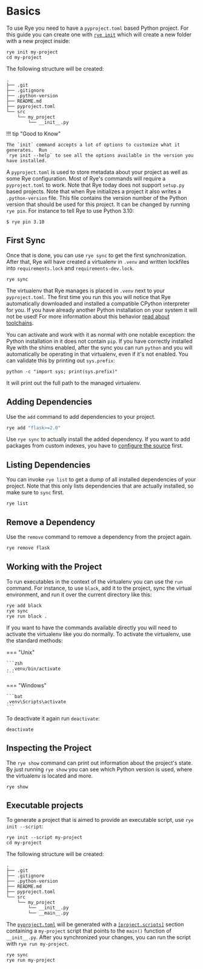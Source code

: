 # Basics

To use Rye you need to have a `pyproject.toml` based Python project.  For this guide you can
create one with [`rye init`](commands/init.md) which will create a new folder with a new project inside:

```shell
rye init my-project
cd my-project
```

The following structure will be created:

```
.
├── .git
├── .gitignore
├── .python-version
├── README.md
├── pyproject.toml
└── src
    └── my_project
        └── __init__.py
``` 

!!! tip "Good to Know"

    The `init` command accepts a lot of options to customize what it generates.  Run
    `rye init --help` to see all the options available in the version you have installed.

A `pyproject.toml` is used to store metadata about your project as well as some Rye
configuration.  Most of Rye's commands will require a `pyproject.toml` to work.  Note
that Rye today does not support `setup.py` based projects.  Note that when Rye initializes
a project it also writes a `.python-version` file.  This file contains the version number
of the Python version that should be used for this project.  It can be changed by
running `rye pin`.  For instance to tell Rye to use Python 3.10:

```
$ rye pin 3.10
```

## First Sync

Once that is done, you can use `rye sync` to get the first synchronization.  After that,
Rye will have created a virtualenv in `.venv` and written lockfiles into `requirements.lock`
and `requirements-dev.lock`.

```shell
rye sync
```

The virtualenv that Rye manages is placed in `.venv` next to your `pyproject.toml`.
The first time you run this you will notice that Rye automatically downloaded and
installed a compatible CPython interpreter for you.  If you have already another
Python installation on your system it will not be used!  For more information about
this behavior [read about toolchains](toolchains/index.md).

You can activate and work with it as normal with one notable exception: the Python
installation in it does not contain `pip`.  If you have correctly installed Rye
with the shims enabled, after the sync you can run `python` and you will automatically
be operating in that virtualenv, even if it's not enabled.  You can validate this
by printing out `sys.prefix`:

```
python -c "import sys; print(sys.prefix)"
```

It will print out the full path to the managed virtualenv.

## Adding Dependencies

Use the `add` command to add dependencies to your project.

```zsh
rye add "flask>=2.0"
```

Use `rye sync` to actually install the added dependency.  If you
want to add packages from custom indexes, you have to [configure the source](sources.md)
first.

## Listing Dependencies

You can invoke `rye list` to get a dump of all installed dependencies of your project.
Note that this only lists dependencies that are actually installed, so make sure to `sync` first.

```
rye list
```

## Remove a Dependency

Use the `remove` command to remove a dependency from the project again.

```zsh
rye remove flask
```

## Working with the Project

To run executables in the context of the virtualenv you can use the `run` command. For
instance, to use `black`, add it to the project, sync the virtual environment, and run it
over the current directory like this:

```
rye add black
rye sync
rye run black .
```

If you want to have the commands available directly you will need to activate the
virtualenv like you do normally.  To activate the virtualenv, use the standard methods:

=== "Unix"

    ```zsh
    . .venv/bin/activate
    ```

=== "Windows"

    ```bat
    .venv\Scripts\activate
    ```

To deactivate it again run `deactivate`:

```
deactivate
```

## Inspecting the Project

The `rye show` command can print out information about the project's state.  By
just running `rye show` you can see which Python version is used, where the
virtualenv is located and more.

```
rye show
```

## Executable projects

To generate a project that is aimed to provide an executable
script, use `rye init --script`:

```shell
rye init --script my-project
cd my-project
```

The following structure will be created:

```
.
├── .git
├── .gitignore
├── .python-version
├── README.md
├── pyproject.toml
└── src
    └── my_project
        └── __init__.py
        └── __main__.py
```

The [`pyproject.toml`](pyproject.md) will be generated with a
[`[project.scripts]`](pyproject.md#projectscripts) section containing a
`my-project` script that points to the `main()` function of `__init__.py`. After
you synchronized your changes, you can run the script with `rye run my-project`.

```shell
rye sync
rye run my-project
```
